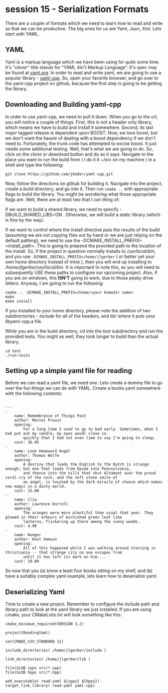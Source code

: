 # session 15 - Serialization Formats

There are a couple of formats which we need to learn how to read and write so that we can be productive. The big ones
for us are Yaml, Json, Xml. Lets start with YAML.

## YAML

Yaml is a markup language which we have been using for quite some time. It's "clever" title stands for "YAML Ain't 
Markup Language". It's spec may be found at [yaml.org](http://yaml.org). In order to read and write yaml, we are going
to use a popular library - [yaml-cpp](https://github.com/jbeder/yaml-cpp). So, open your favorite browser, and go 
over to the yaml-cpp project on github, because the first step is going to be getting the library.
 
 ## Downloading and Building yaml-cpp
 
 In order to use yaml-cpp, we need to pull it down. When you go to the url, you will notice a couple of 
 things. First, this is not a header only library, which means we have to build and install it somewhere. Second, 
 its last major tagged release is dependent upon BOOST. Now, we love boost, but we don't want the hassle of dealing 
 with a boost dependency if we don't need to. Fortunately, the trunk code has attempted to excise boost. It just needs
 some additional testing. Well, that's what we are going to do. So, click on the *clone or download* button and do 
 as it says. Navigate to the place you want to run the build from ( I do it it ~/src on my machine ) in a shell and
 type the following:
 
 ```
 git clone https://github.com/jbeder/yaml-cpp.git
 ```
 
 Now, follow the directions on github for building it. Navigate into the project, create a *build* directory, and go
 into it. Then run ```cmake ..``` with appropriate flags to build the library. You might be wondering what those 
 appropriate flags are. Well, there are at least two that I can thing of:
 
 If we want to build a shared library, we need to specify -DBUILD_SHARED_LIBS=ON . Otherwise, we will build a static
 library (which is fine by the way).
 
 If we want to control where the install directive puts the results of the build (assuming we are not copying files
 out by hand or we are just relying on the default pathing), we need to use the -DCMAKE_INSTALL_PREFIX=<install_path>.
 This is going to prepend the provided path to the location of the install. So, if the project in question normally 
 installs to */usr/local/bin*, and you use ```-DCMAKE_INSTALL_PREFIX=/home/jlgerber``` ( or better yet your own 
 home directory instead of mine ), then you will end up installing to */home/jlgerber/usr/local/bin*. It is important
 to note this, as you will need to subsequently USE these paths to configure our upcoming project. Also, if you are on 
 windows, this **ISN'T** going to work, due to those pesky drive letters. Anyway, I am going to run the following:
 
 ```
 cmake .. -DCMAKE_INSTALL_PREFIX=/home/<your homedir name>
 make 
 make install
 ```
 
 If you installed to your home directory, please note the addition of two subdirectories - *include* for all of the 
 headers, and *lib/* where it puts your libyaml-cpp.a file.
 
 While you are in the build directory, cd into the *test* subdirectory and run the provided tests. You might as well, 
 they took longer to build than the actual library.
 
 ```
 cd test
 ./run-tests
 ```
 
 ## Setting up a simple yaml file for reading
 
 Before we can read a yaml file, we need one. Lets create a dummy file to go over the fun things we can do with 
 YAML. Create a books.yaml somewhere with the following contents:
 
```

---
-
    name: Remembrance of Things Past
    author: Marcel Proust
    opening:
        For a long time I used to go to bed early. Sometimes, when I had put out my candle, my eyes woudl close so
        quickly that I had not even time to say I'm going to sleep. 
    cost: 36.95
-
    name: Look Homeward Angel
    author: Thomas Wolfe 
    opening:
        A destiny that leads the English to the Dutch is strange enough; but one that leads from Epsom into Pennsylvania,
        and thence into the hills that shut Altamont over the proud coral cry of the cock, and the soft stone smile of 
        an angel, is touched by the dark miracle of chance which makes new magic in a dusty world.
    cost: 15.00
-
    name: Clia
    author: Lawrence Durrell
    opening:
        The oranges were more plentiful than usual that year. They glowed in their arbours of burnished green leaf like 
        lanterns, flickering up there among the sunny woods.
    cost: 4.99
-
    name: Hunger
    author: Knut Hamsun
    opening:
        All of this happened while I was walking around starving in Christiania -- that strange city no one escapes from
        until it has left its mark on him....
    cost: 10.00      
```

So now that you (a) know a least four books sitting on my shelf, and (b) have a suitably complex yaml example, lets 
learn how to deserialize yaml.

## Deserializing Yaml

Time to create a new project. Remember to configure the include path and library path to look at the yaml library we 
just installed. If you are using cmake, your CMakeLists.txt will look something like this:

```
cmake_minimum_required(VERSION 3.2)

project(ReadingYaml)

set(CMAKE_CXX_STANDARD 11)

include_directories( /home/jlgerber/include )

link_directories( /home/jlgerber/lib )

file(GLOB cpps src/*.cpp)
file(GLOB hpps src/*.hpp)

add_executable( read-yaml ${cpps} ${hpps})
target_link_library( read-yaml yaml-cpp)
```
 
